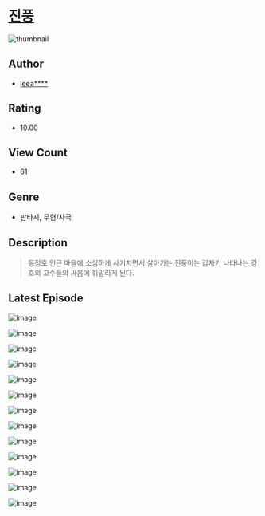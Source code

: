 # [진풍](https://comic.naver.com/bestChallenge/list?titleId=810302)
![thumbnail](https://image-comic.pstatic.net/user_contents_data/challenge_comic/2023/05/23/332826/upload_4063432344460145970_480x623.jpeg)

## Author
- [leea****](https://comic.naver.com/artistTitle?id=332826)

## Rating
- 10.00

## View Count
- 61

## Genre
- 판타지, 무협/사극

## Description
> 동정호 인근 마을에 소심하게 사기치면서 살아가는 진풍이는 갑자기 나타나는 강호의 고수들의 싸움에 휘말리게 된다.


## Latest Episode
![image](https://image-comic.pstatic.net/user_contents_data/challenge_comic/2023/05/23/332826/upload_7090463949746944355.jpeg)

![image](https://image-comic.pstatic.net/user_contents_data/challenge_comic/2023/05/23/332826/upload_4123101762526852403.jpeg)

![image](https://image-comic.pstatic.net/user_contents_data/challenge_comic/2023/05/23/332826/upload_7089285079991738982.jpeg)

![image](https://image-comic.pstatic.net/user_contents_data/challenge_comic/2023/05/23/332826/upload_3977912365183558197.jpeg)

![image](https://image-comic.pstatic.net/user_contents_data/challenge_comic/2023/05/23/332826/upload_3631137383601484851.jpeg)

![image](https://image-comic.pstatic.net/user_contents_data/challenge_comic/2023/05/23/332826/upload_3774405054270234935.jpeg)

![image](https://image-comic.pstatic.net/user_contents_data/challenge_comic/2023/05/23/332826/upload_3991423344521326945.jpeg)

![image](https://image-comic.pstatic.net/user_contents_data/challenge_comic/2023/05/23/332826/upload_7293914093803877432.jpeg)

![image](https://image-comic.pstatic.net/user_contents_data/challenge_comic/2023/05/23/332826/upload_7004004948814946865.jpeg)

![image](https://image-comic.pstatic.net/user_contents_data/challenge_comic/2023/05/23/332826/upload_7365137158516193633.jpeg)

![image](https://image-comic.pstatic.net/user_contents_data/challenge_comic/2023/05/23/332826/upload_3977067905085419826.jpeg)

![image](https://image-comic.pstatic.net/user_contents_data/challenge_comic/2023/05/23/332826/upload_7305456758212081249.jpeg)

![image](https://image-comic.pstatic.net/user_contents_data/challenge_comic/2023/05/23/332826/upload_7305464656643056182.jpeg)
